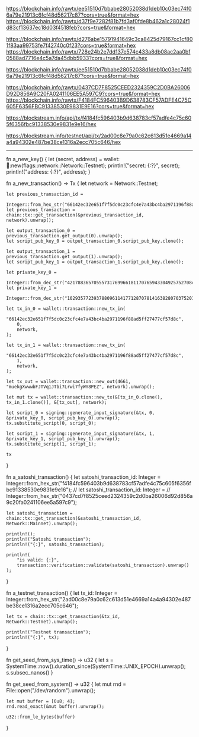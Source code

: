 https://blockchain.info/rawtx/ee51510d7bbabe28052038d1deb10c03ec74f06a79e21913c6fcf48d56217c87?cors=true&format=hex
https://blockchain.info/rawtx/d37f9e7282f81b7fd3af0fde8b462a1c28024f1d83cf13637ec18d03f4518feb?cors=true&format=hex

https://blockchain.info/rawtx/d276abe15791941649c3ca8425d79167cc1cf801f83aa99753fe7f42740c0f23?cors=true&format=hex
https://blockchain.info/rawtx/728e24b2e7dd137e574c433a8db08ac2aa0bf0588ad7716e4c5a7da45dbb5933?cors=true&format=hex


https://blockchain.info/rawtx/ee51510d7bbabe28052038d1deb10c03ec74f06a79e21913c6fcf48d56217c87?cors=true&format=hex

https://blockchain.info/rawtx/0437CD7F8525CEED2324359C2D0BA26006D92D856A9C20FA0241106EE5A597C9?cors=true&format=hex
https://blockchain.info/rawtx/F4184FC596403B9D638783CF57ADFE4C75C605F6356FBC91338530E9831E9E16?cors=true&format=hex

https://blockstream.info/api/tx/f4184fc596403b9d638783cf57adfe4c75c605f6356fbc91338530e9831e9e16/hex

https://blockstream.info/testnet/api/tx/2ad00c8e79a0c62c613d51e4669a14a4a94302e487be38ce1316a2ecc705c646/hex


----


fn a_new_key() {
    let (secret, address) = wallet::key::new(flags::network::Network::Testnet);
    println!("secret: {:?}", secret);
    println!("address: {:?}", address);
}

fn a_new_transaction() -> Tx {
    let network = Network::Testnet;

    let previous_transaction_id =
        Integer::from_hex_str("66142ec32e651f7f5dc0c23cfc4e7a43bc4ba2971196f88ad5ff27477cf57d8c");
    let previous_transaction = chain::tx::get_transaction(&previous_transaction_id, network).unwrap();

    let output_transaction_0 = previous_transaction.get_output(0).unwrap();
    let script_pub_key_0 = output_transaction_0.script_pub_key.clone();

    let output_transaction_1 = previous_transaction.get_output(1).unwrap();
    let script_pub_key_1 = output_transaction_1.script_pub_key.clone();

    let private_key_0 =
        Integer::from_dec_str("421788365705557317699661811707659433049257527084948635109995507081033905");
    let private_key_1 =
        Integer::from_dec_str("1029357723937880961141771287078141638280703752019825886047717249989513591");

    let tx_in_0 = wallet::transaction::new_tx_in(
        "66142ec32e651f7f5dc0c23cfc4e7a43bc4ba2971196f88ad5ff27477cf57d8c",
        0,
        network,
    );

    let tx_in_1 = wallet::transaction::new_tx_in(
        "66142ec32e651f7f5dc0c23cfc4e7a43bc4ba2971196f88ad5ff27477cf57d8c",
        1,
        network,
    );

    let tx_out = wallet::transaction::new_out(4661, "muekgXwwwbFJTVq1JTbi7Lrwi7fyWY8PEZ", network).unwrap();

    let mut tx = wallet::transaction::new_tx(&[tx_in_0.clone(), tx_in_1.clone()], &[tx_out], network);

    let script_0 = signing::generate_input_signature(&tx, 0, &private_key_0, script_pub_key_0).unwrap();
    tx.substitute_script(0, script_0);

    let script_1 = signing::generate_input_signature(&tx, 1, &private_key_1, script_pub_key_1).unwrap();
    tx.substitute_script(1, script_1);

    tx
}

fn a_satoshi_transaction() {
    let satoshi_transaction_id: Integer =
        Integer::from_hex_str("f4184fc596403b9d638783cf57adfe4c75c605f6356fbc91338530e9831e9e16");
    // let satoshi_transaction_id: Integer =
    //     Integer::from_hex_str("0437cd7f8525ceed2324359c2d0ba26006d92d856a9c20fa0241106ee5a597c9");

    let satoshi_transaction = chain::tx::get_transaction(&satoshi_transaction_id, Network::Mainnet).unwrap();

    println!();
    println!("Satoshi transaction");
    println!("{:}", satoshi_transaction);

    println!(
        "is valid: {:}",
        transaction::verification::validate(satoshi_transaction).unwrap()
    );
}

fn a_testnet_transaction() {
    let tx_id: Integer = Integer::from_hex_str("2ad00c8e79a0c62c613d51e4669a14a4a94302e487be38ce1316a2ecc705c646");

    let tx = chain::tx::get_transaction(&tx_id, Network::Testnet).unwrap();

    println!("Testnet transaction");
    println!("{:}", tx);
}

fn get_seed_from_sys_time() -> u32 {
    let s = SystemTime::now().duration_since(SystemTime::UNIX_EPOCH).unwrap();
    s.subsec_nanos()
}

fn get_seed_from_system() -> u32 {
    let mut rnd = File::open("/dev/random").unwrap();

    let mut buffer = [0u8; 4];
    rnd.read_exact(&mut buffer).unwrap();

    u32::from_le_bytes(buffer)
}
